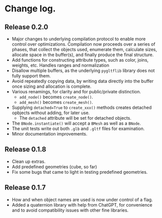 # Change log.

## Release 0.2.0

* Major changes to underlying compilation protocol to enable more control over optimizations. Compilation now proceeds over a series of phases, that collect the objects used, enumerate them, calculate sizes, allocate space in the buffer(s), and finally produce the final structure.
* Add functions for constructing attribute types, such as color, joins, weights, etc. Handles ranges and normalization
* Disallow multiple buffers, as the underlying `pygltflib` library does not fully support them.
* Avoid repeatedly copying data, by writing data directly into the buffer once sizing and allocation is complete.
* Various renamings, for clarity and for public/private distinction.
  * `add_node()` becomes `create_node()`.
  * `add_mesh()` becomes `create_mesh()`.
* Supplying `detached=True` to `create_xxx()` methods creates detached opbjects without adding, for later use.
  * The `detached` attribute will be set for detached objects.
* The `BNode.instantiate()` will accept a `BMesh` as well as a `BNode`.
* The unit tests write out both `.glb` and `.gltf` files for examination.
* Minor documentation improvements.


## Release 0.1.8

* Clean up extras.
* Add predefined geometries (cube, so far)
* Fix some bugs that came to light in testing predefined geometries.

## Release 0.1.7

* How and when object names are used is now under control of a flag.
* Added a quaternion library with help from ChatGPT, for convenience and to avoid compatibility issues with other fine libraries.

